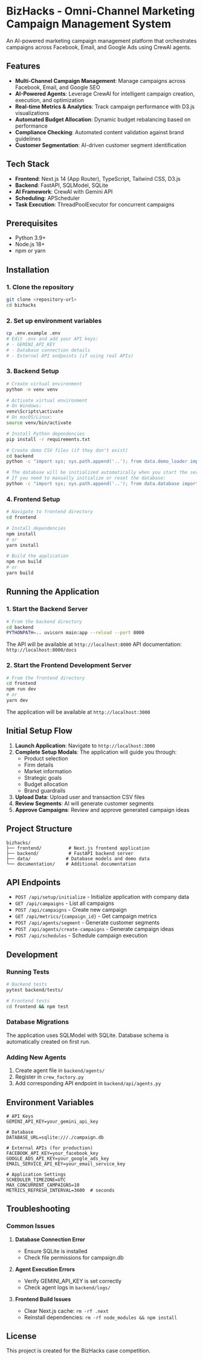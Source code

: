 # BizHacks - Omni-Channel Marketing Campaign Management System

An AI-powered marketing campaign management platform that orchestrates campaigns across Facebook, Email, and Google Ads using CrewAI agents.

## Features

- **Multi-Channel Campaign Management**: Manage campaigns across Facebook, Email, and Google SEO
- **AI-Powered Agents**: Leverage CrewAI for intelligent campaign creation, execution, and optimization
- **Real-time Metrics & Analytics**: Track campaign performance with D3.js visualizations
- **Automated Budget Allocation**: Dynamic budget rebalancing based on performance
- **Compliance Checking**: Automated content validation against brand guidelines
- **Customer Segmentation**: AI-driven customer segment identification

## Tech Stack

- **Frontend**: Next.js 14 (App Router), TypeScript, Tailwind CSS, D3.js
- **Backend**: FastAPI, SQLModel, SQLite
- **AI Framework**: CrewAI with Gemini API
- **Scheduling**: APScheduler
- **Task Execution**: ThreadPoolExecutor for concurrent campaigns

## Prerequisites

- Python 3.9+
- Node.js 18+
- npm or yarn

## Installation

### 1. Clone the repository
```bash
git clone <repository-url>
cd bizhacks
```

### 2. Set up environment variables
```bash
cp .env.example .env
# Edit .env and add your API keys:
# - GEMINI_API_KEY
# - Database connection details
# - External API endpoints (if using real APIs)
```

### 3. Backend Setup

```bash
# Create virtual environment
python -m venv venv

# Activate virtual environment
# On Windows:
venv\Scripts\activate
# On macOS/Linux:
source venv/bin/activate

# Install Python dependencies
pip install -r requirements.txt

# Create demo CSV files (if they don't exist)
cd backend
python -c "import sys; sys.path.append('..'); from data.demo_loader import create_demo_files; create_demo_files()"

# The database will be initialized automatically when you start the server
# If you need to manually initialize or reset the database:
python -c "import sys; sys.path.append('..'); from data.database import init_db; init_db()"
```

### 4. Frontend Setup

```bash
# Navigate to frontend directory
cd frontend

# Install dependencies
npm install
# or
yarn install

# Build the application
npm run build
# or
yarn build
```

## Running the Application

### 1. Start the Backend Server

```bash
# From the backend directory
cd backend
PYTHONPATH=.. uvicorn main:app --reload --port 8000
```

The API will be available at `http://localhost:8000`
API documentation: `http://localhost:8000/docs`

### 2. Start the Frontend Development Server

```bash
# From the frontend directory
cd frontend
npm run dev
# or
yarn dev
```

The application will be available at `http://localhost:3000`

## Initial Setup Flow

1. **Launch Application**: Navigate to `http://localhost:3000`
2. **Complete Setup Modals**: The application will guide you through:
   - Product selection
   - Firm details
   - Market information
   - Strategic goals
   - Budget allocation
   - Brand guardrails
3. **Upload Data**: Upload user and transaction CSV files
4. **Review Segments**: AI will generate customer segments
5. **Approve Campaigns**: Review and approve generated campaign ideas

## Project Structure

```
bizhacks/
├── frontend/          # Next.js frontend application
├── backend/           # FastAPI backend server
├── data/             # Database models and demo data
└── documentation/    # Additional documentation
```

## API Endpoints

- `POST /api/setup/initialize` - Initialize application with company data
- `GET /api/campaigns` - List all campaigns
- `POST /api/campaigns` - Create new campaign
- `GET /api/metrics/{campaign_id}` - Get campaign metrics
- `POST /api/agents/segment` - Generate customer segments
- `POST /api/agents/create-campaigns` - Generate campaign ideas
- `POST /api/schedules` - Schedule campaign execution

## Development

### Running Tests
```bash
# Backend tests
pytest backend/tests/

# Frontend tests
cd frontend && npm test
```

### Database Migrations
The application uses SQLModel with SQLite. Database schema is automatically created on first run.

### Adding New Agents
1. Create agent file in `backend/agents/`
2. Register in `crew_factory.py`
3. Add corresponding API endpoint in `backend/api/agents.py`

## Environment Variables

```env
# API Keys
GEMINI_API_KEY=your_gemini_api_key

# Database
DATABASE_URL=sqlite:///./campaign.db

# External APIs (for production)
FACEBOOK_API_KEY=your_facebook_key
GOOGLE_ADS_API_KEY=your_google_ads_key
EMAIL_SERVICE_API_KEY=your_email_service_key

# Application Settings
SCHEDULER_TIMEZONE=UTC
MAX_CONCURRENT_CAMPAIGNS=10
METRICS_REFRESH_INTERVAL=3600  # seconds
```

## Troubleshooting

### Common Issues

1. **Database Connection Error**
   - Ensure SQLite is installed
   - Check file permissions for campaign.db

2. **Agent Execution Errors**
   - Verify GEMINI_API_KEY is set correctly
   - Check agent logs in `backend/logs/`

3. **Frontend Build Issues**
   - Clear Next.js cache: `rm -rf .next`
   - Reinstall dependencies: `rm -rf node_modules && npm install`

## License

This project is created for the BizHacks case competition.